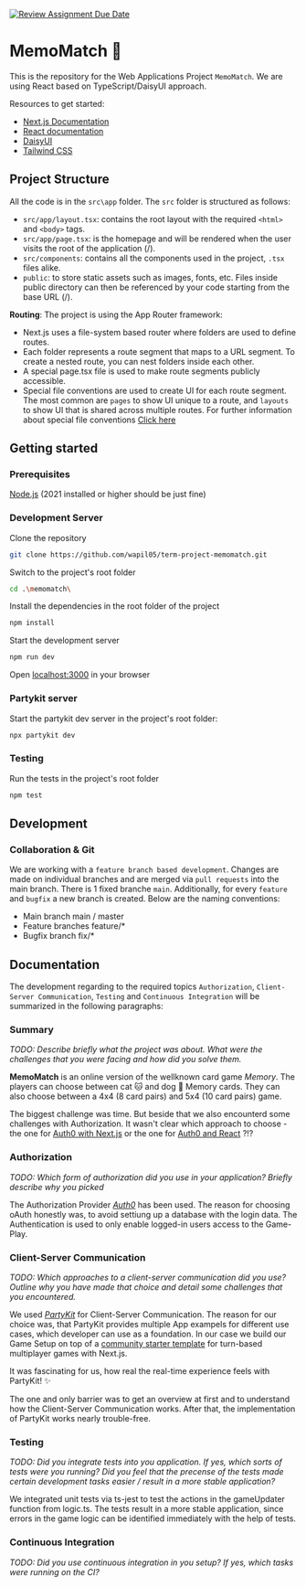 [![Review Assignment Due Date](https://classroom.github.com/assets/deadline-readme-button-24ddc0f5d75046c5622901739e7c5dd533143b0c8e959d652212380cedb1ea36.svg)](https://classroom.github.com/a/az7rpZTG)

# MemoMatch 🎲

This is the repository for the Web Applications Project `MemoMatch`. We are using React based on TypeScript/DaisyUI approach.

Resources to get started:
- [Next.js Documentation](https://nextjs.org/docs)
- [React documentation](https://react.dev/learn)
- [DaisyUI](https://daisyui.com/docs/use/)
- [Tailwind CSS](https://tailwindcss.com/docs/utility-first)

## Project Structure
All the code is in the `src\app` folder. The `src` folder is structured as follows:
- `src/app/layout.tsx`: contains the root layout with the required `<html>` and `<body>` tags.
- `src/app/page.tsx`: is the homepage and will be rendered when the user visits the root of the application (/).
- `src/components`: contains all the components used in the project, `.tsx` files alike.
- `public`: to store static assets such as images, fonts, etc. Files inside public directory can then be referenced by your code starting from the base URL (/).

**Routing**:
The project is using the App Router framework:
- Next.js uses a file-system based router where folders are used to define routes.
- Each folder represents a route segment that maps to a URL segment. To create a nested route, you can nest folders inside each other.
- A special page.tsx file is used to make route segments publicly accessible.
- Special file conventions are used to create UI for each route segment. The most common are `pages` to show UI unique to a route, and `layouts` to show UI that is shared across multiple routes. For further information about special file conventions [Click here](https://nextjs.org/docs/app/building-your-application/routing#file-conventions)

## Getting started

### Prerequisites
[Node.js](https://nodejs.org/en/) (2021 installed or higher should be just fine)

### Development Server
Clone the repository
```bash
git clone https://github.com/wapil05/term-project-memomatch.git
```
Switch to the project's root folder
```bash
cd .\memomatch\
```
Install the dependencies in the root folder of the project
```bash
npm install
```
Start the development server
```bash
npm run dev
```
Open [localhost:3000](http://localhost:3000/) in your browser

### Partykit server

Start the partykit dev server in the project's root folder:

```bash
npx partykit dev
```

### Testing
Run the tests in the project's root folder

```bash
npm test
```

## Development

### Collaboration & Git
We are working with a `feature branch based development`. Changes are made on individual branches and are merged via `pull requests` into the main branch.
There is 1 fixed branche `main`. Additionally, for every `feature` and `bugfix` a new branch is created. Below are the naming conventions:
- Main branch main / master
- Feature branches feature/*
- Bugfix branch fix/*

## Documentation
The development regarding to the required topics `Authorization`, `Client-Server Communication`, `Testing` and `Continuous Integration` will be summarized in the following paragraphs:

### Summary
*TODO: Describe briefly what the project was about. What were the challenges that you were facing and how did you solve them.*

__MemoMatch__ is an online version of the wellknown card game *Memory*. The players can choose between cat 🐱 and dog 🐶 Memory cards. They can also choose between a 4x4 (8 card pairs) and 5x4 (10 card pairs)
game.

The biggest challenge was time. But beside that we also encounterd some challenges with Authorization. It wasn't clear which approach to choose - the one for [Auth0 with Next.js](https://auth0.com/docs/quickstart/webapp/nextjs/01-login) or the one for [Auth0 and React](https://auth0.com/docs/quickstart/spa/react/01-login) ?!?

### Authorization
*TODO: Which form of authorization did you use in your application? Briefly describe why you picked*

The Authorization Provider [*Auth0*](https://auth0.com/de) has been used. The reason for choosing oAuth honestly was, to avoid settiung up a database with the login data.
The Authentication is used to only enable logged-in users access to the Game-Play.
<!--
**How much authentication should be implemented?**
Authentication be used to login a user and specific routes or at least the API should be protected by authorization. This means that without being logged in, some API calls should not be possible.
-->

### Client-Server Communication
*TODO: Which approaches to a client-server communication did you use? Outline why you have made that choice and detail some challenges that you encountered.*

We used [*PartyKit*](https://docs.partykit.io/how-partykit-works) for Client-Server Communication. The reason for our choice was, that PartyKit provides multiple App exampels for different use cases, which developer can use as a foundation.
In our case we build our Game Setup on top of a [community starter template](https://docs.partykit.io/examples/starter-kits/game-starter-nextjs-redux/) for turn-based multiplayer games with Next.js.

It was fascinating for us, how real the real-time experience feels with PartyKit! ✨

The one and only barrier was to get an overview at first and to understand how the Client-Server Communication works. After that, the implementation of PartyKit works nearly trouble-free.

### Testing
*TODO: Did you integrate tests into you application. If yes, which sorts of tests were you running? Did you feel that the precense of the tests made certain development tasks easier / result in a more stable application?*

We integrated unit tests via ts-jest to test the actions in the gameUpdater function from logic.ts.
The tests result in a more stable application, since errors in the game logic can be identified immediately with the help of tests.


<!--
**Do I need to write automated tests for the project?**
Yes, but not your entire application needs to be tested. Unit tests for some smaller parts of your logic or UI will be fine. If you have a lot of real time interaction (reliance on websockets etc), this does not need to be tested. The goal of this requirement for you to at least write some tests, not achieve a 100% test coverage.
-->

### Continuous Integration
*TODO: Did you use continuous integration in you setup? If yes, which tasks were running on the CI?*

<!--
**Is a continous integration setup required?**
Yes, but again, do not go overboard with it. A simple github action for the jest unit tests or an eslint setup (as we have set up in the continous integration unit) will be 100% enough. The goal of this requirement is for you to familiarize yourself with the continous integration setups.
-->
